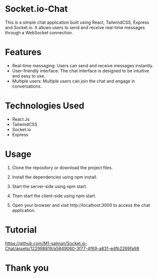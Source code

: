# Socket.io-Chat
This is a simple chat application built using React, TailwindCSS, Express and Socket.io. It allows users to send and receive real-time messages through a WebSocket connection.
# Features
- Real-time messaging: Users can send and receive messages instantly.
- User-friendly interface: The chat interface is designed to be intuitive and easy to use.
- Multiple users: Multiple users can join the chat and engage in conversations.
# Technologies Used
- React.Js
- TailwindCSS
- Socket.io
- Express
# Usage
1. Clone the repository or download the project files.
   
2. Install the dependencies using npm install.

3. Start the server-side using npm start.

4. Then start the client-side using npm start.

5. Open your browser and visit http://localhost:3000 to access the chat application.

# Tutorial
https://github.com/M1-salman/Socket.io-Chat/assets/122998819/a5849060-3f77-4f69-a831-edfb2269fa98

# Thank you
